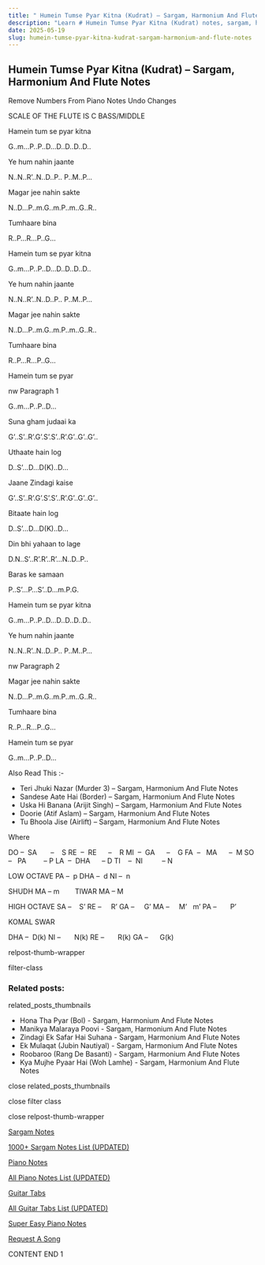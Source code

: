 ```yaml
---
title: " Humein Tumse Pyar Kitna (Kudrat) – Sargam, Harmonium And Flute Notes"
description: "Learn # Humein Tumse Pyar Kitna (Kudrat) notes, sargam, harmonium notations and flute notes. Easy step-by-step tutorial for beginners."
date: 2025-05-19
slug: humein-tumse-pyar-kitna-kudrat-sargam-harmonium-and-flute-notes
---
```


## Humein Tumse Pyar Kitna (Kudrat) – Sargam, Harmonium And Flute Notes

Remove Numbers From Piano Notes
Undo Changes

SCALE OF THE FLUTE IS C BASS/MIDDLE

Hamein tum se pyar kitna

G..m…P..P..D…D..D..D..D..

Ye hum nahin jaante

N..N..R’..N..D..P.. P..M..P…

Magar jee nahin sakte

N..D…P..m.G..m.P..m..G..R..

Tumhaare bina

R..P…R…P..G…

Hamein tum se pyar kitna

G..m…P..P..D…D..D..D..D..

Ye hum nahin jaante

N..N..R’..N..D..P.. P..M..P…

Magar jee nahin sakte

N..D…P..m.G..m.P..m..G..R..

Tumhaare bina

R..P…R…P..G…

Hamein tum se pyar

nw Paragraph 1

G..m…P..P..D…

Suna gham judaai ka

G’..S’..R’.G’.S’.S’..R’.G’..G’..G’..

Uthaate hain log

D..S’…D…D(K)..D…

Jaane Zindagi kaise

G’..S’..R’.G’.S’.S’..R’.G’..G’..G’..

Bitaate hain log

D..S’…D…D(K)..D…

Din bhi yahaan to lage

D.N..S’..R’.R’..R’…N..D..P..

Baras ke samaan

P..S’…P…S’..D…m.P.G.

Hamein tum se pyar kitna

G..m…P..P..D…D..D..D..D..

Ye hum nahin jaante

N..N..R’..N..D..P.. P..M..P…

nw Paragraph 2

Magar jee nahin sakte

N..D…P..m.G..m.P..m..G..R..

Tumhaare bina

R..P…R…P..G…

Hamein tum se pyar

G..m…P..P..D…

Also Read This :-

- Teri Jhuki Nazar (Murder 3) – Sargam, Harmonium And Flute Notes
- Sandese Aate Hai (Border) – Sargam, Harmonium And Flute Notes
- Uska Hi Banana (Arijit Singh) – Sargam, Harmonium And Flute Notes
- Doorie (Atif Aslam) – Sargam, Harmonium And Flute Notes
- Tu Bhoola Jise (Airlift) – Sargam, Harmonium And Flute Notes

Where

DO –  SA       –    S
RE  –  RE      –    R
MI  –  GA      –    G
FA  –   MA      –  M
SO  –   PA         – P
LA  –  DHA      – D
TI    –  NI          – N

LOW OCTAVE
PA –  p
DHA –  d
NI –  n

SHUDH MA – m        TIWAR MA – M

HIGH OCTAVE
SA –    S’
RE –     R’
GA –     G’
MA –     M’   m’
PA –       P’

KOMAL SWAR

DHA –  D(k)
NI –       N(k)
RE –       R(k)
GA –      G(k)

relpost-thumb-wrapper

filter-class

### Related posts:

related_posts_thumbnails

- Hona Tha Pyar (Bol) - Sargam, Harmonium And Flute Notes
- Manikya Malaraya Poovi - Sargam, Harmonium And Flute Notes
- Zindagi Ek Safar Hai Suhana - Sargam, Harmonium And Flute Notes
- Ek Mulaqat (Jubin Nautiyal) - Sargam, Harmonium And Flute Notes
- Roobaroo (Rang De Basanti) - Sargam, Harmonium And Flute Notes
- Kya Mujhe Pyaar Hai (Woh Lamhe) - Sargam, Harmonium And Flute Notes

close related_posts_thumbnails

close filter class

close relpost-thumb-wrapper

[Sargam Notes](/sargam-notes.html)

[1000+ Sargam Notes List (UPDATED)](/all-songs-list-sargam-notes.html)

[Piano Notes](/piano-notes.html)

[All Piano Notes List (UPDATED)](/all-songs-list-piano-notes.html)

[Guitar Tabs](/guitar-tabs.html)

[All Guitar Tabs List (UPDATED)](/all-songs-list-guitar-tabs.html)

[Super Easy Piano Notes](https://studywall.in/)

[Request A Song](/request-a-song.html)

CONTENT END 1

